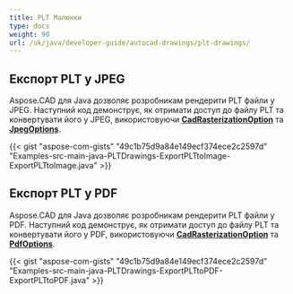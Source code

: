 ```yaml
---
title: PLT Малюнки
type: docs
weight: 90
url: /uk/java/developer-guide/autocad-drawings/plt-drawings/
---
```


## **Експорт PLT у JPEG**

Aspose.CAD для Java дозволяє розробникам рендерити PLT файли у JPEG. Наступний код демонструє, як отримати доступ до файлу PLT та конвертувати його у JPEG, використовуючи [**CadRasterizationOption**](https://reference.aspose.com/cad/java/com.aspose.cad.imageoptions/CadRasterizationOptions) та [**JpegOptions**](https://reference.aspose.com/cad/java/com.aspose.cad.imageoptions/JpegOptions).

{{< gist "aspose-com-gists" "49c1b75d9a84e149ecf374ece2c2597d" "Examples-src-main-java-PLTDrawings-ExportPLTtoImage-ExportPLTtoImage.java" >}}

## **Експорт PLT у PDF**

Aspose.CAD для Java дозволяє розробникам рендерити PLT файли у PDF. Наступний код демонструє, як отримати доступ до файлу PLT та конвертувати його у PDF, використовуючи [**CadRasterizationOption**](https://reference.aspose.com/cad/java/com.aspose.cad.imageoptions/CadRasterizationOptions) та [**PdfOptions**](https://reference.aspose.com/cad/java/com.aspose.cad.imageoptions/PdfOptions).

{{< gist "aspose-com-gists" "49c1b75d9a84e149ecf374ece2c2597d" "Examples-src-main-java-PLTDrawings-ExportPLTtoPDF-ExportPLTtoPDF.java" >}}
